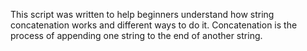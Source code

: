 This script was written to help beginners understand how string concatenation works and different ways to do it.
Concatenation is the process of appending one string to the end of another string.
